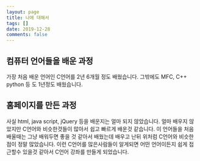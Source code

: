 ```yaml
---
layout: page
title: 나에 대해서
tags: []
date: 2019-12-28
comments: false
---
```


## 컴퓨터 언어들을 배운 과정
가장 처음 배운 언어인 C언어를 2년 6개월 정도 배웠습니다. 그밖에도 MFC, C++
python 등 도 1년정도 배웠습니다. 

## 홈페이지를 만든 과정
사실 html, java script, jQuery 등을 배운지는 얼마 되지 않았습니다.
얼마 배우지 않았지만 C언어와 비슷한것들이 많아서 쉽고 빠르게 배운것 같습니다.
이 언어들을 처음 배울때는 그냥 배워두면 좋을 것 같아서 배웠는데 배우고 난뒤
위처럼 C언어와 비슷한 점이 정말 많았습니다. 이런 C언어를 많은사람들이 알게되면
어떤 언어이든지 쉽게 접근할수 있을것 같아서 C언어 강좌를 만들게 되었습니다.

